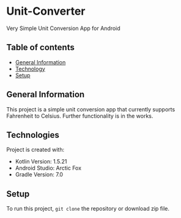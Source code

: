 # Unit-Converter
Very Simple Unit Conversion App for Android

## Table of contents
* [General Information](#general-information)
* [Technology](#technology)
* [Setup](#setup)

## General Information
This project is a simple unit conversion app that currently supports Fahrenheit to Celsius. Further functionality is in the works.
	
## Technologies
Project is created with:
* Kotlin Version: 1.5.21
* Android Studio: Arctic Fox
* Gradle Version: 7.0
	
## Setup
To run this project, ```git clone``` the repository or download zip file.
